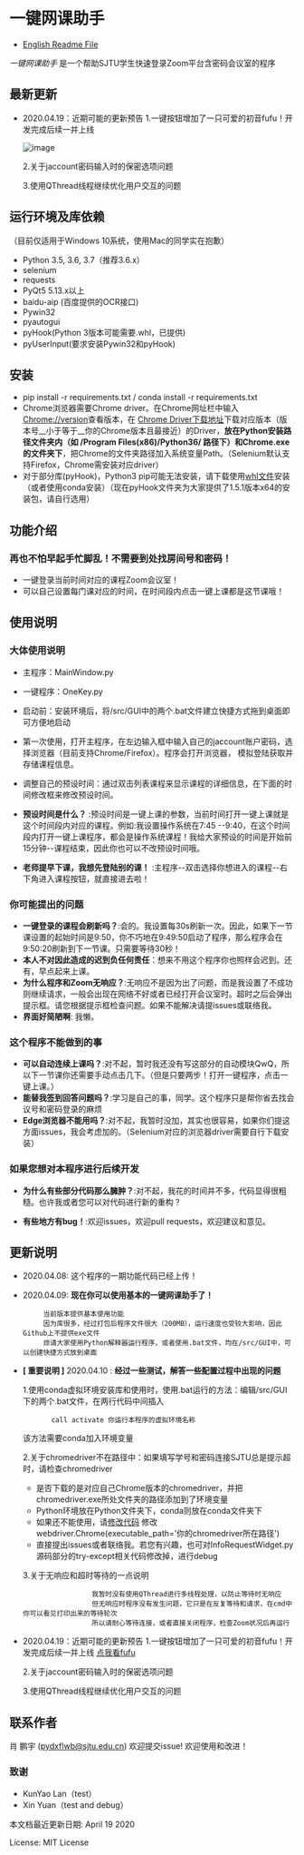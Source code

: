 # 一键网课助手

* [English Readme File](http://github.com/pydxflwb/KeyAssistant/tree/master/doc/readme_en.md)

_一键网课助手_ 是一个帮助SJTU学生快速登录Zoom平台含密码会议室的程序


 ## 最新更新
  * 2020.04.19：近期可能的更新预告
	1.一键按钮增加了一只可爱的初音fufu！开发完成后续一并上线
	 
	 ![image](https://github.com/pydxflwb/KeyAssistant/tree/master/github_gif/fufu.gif)
	
	2.关于jaccount密码输入时的保密选项问题
	
	3.使用QThread线程继续优化用户交互的问题  

 ## 运行环境及库依赖
 （目前仅适用于Windows 10系统，使用Mac的同学实在抱歉）
 * Python 3.5, 3.6, 3.7（推荐3.6.x）
 * selenium
 * requests	 
 * PyQt5 5.13.x以上
 * baidu-aip (百度提供的OCR接口)
 * Pywin32
 * pyautogui
 * pyHook(Python 3版本可能需要.whl，已提供)
 * pyUserInput(要求安装Pywin32和pyHook)
 
 ## 安装
 * pip install -r requirements.txt / conda install -r requirements.txt
 * Chrome浏览器需要Chrome driver。在Chrome网址栏中输入[Chrome://version](Chrome://version)查看版本，在
 [Chrome Driver下载地址](http://chromedriver.storage.googleapis.com/index.html)下载对应版本（版本号__小于等于__你的Chrome版本且最接近）的Driver，__放在Python安装路径文件夹内（如 /Program Files(x86)/Python36/ 路径下）和Chrome.exe的文件夹下__，把Chrome的文件夹路径加入系统变量Path。（Selenium默认支持Firefox，Chrome需安装对应driver）
 * 对于部分库(pyHook)，Python3 pip可能无法安装，请下载使用[whl文件](https://www.lfd.uci.edu/~gohlke/pythonlibs/#pyHook)安装（或者使用conda安装）（现在pyHook文件夹为大家提供了1.5.1版本x64的安装包，请自行选用）
 
 ## 功能介绍
 
 ### 再也不怕早起手忙脚乱！不需要到处找房间号和密码！
 * 一键登录当前时间对应的课程Zoom会议室！
 * 可以自己设置每门课对应的时间，在时间段内点击一键上课都是这节课哦！
  
 ## 使用说明
 ### 大体使用说明
 * 主程序：MainWindow.py
 * 一键程序：OneKey.py 
 * 启动前：安装环境后，将/src/GUI中的两个.bat文件建立快捷方式拖到桌面即可方便地启动
 * 第一次使用，打开主程序，在左边输入框中输入自己的jaccount账户密码，选择浏览器（目前支持Chrome/Firefox）。程序会打开浏览器，
 模拟登陆获取并存储课程信息。
 
 * 调整自己的预设时间：通过双击列表课程来显示课程的详细信息，在下面的时间修改框来修改预设时间。
 * __预设时间是什么？__ :预设时间是一键上课的参数，当前时间打开一键上课就是这个时间段内对应的课程。例如:我设置操作系统在7:45
 --9:40，在这个时间段内打开一键上课程序，都会是操作系统课程！我给大家预设的时间是开始前15分钟--课程结束，因此你也可以不改预设时间哦。
 * __老师提早下课，我想先登陆别的课！__ :主程序--双击选择你想进入的课程--右下角进入课程按钮，就直接进去啦！
 
 
 ### 你可能提出的问题
 * __一键登录的课程会刷新吗？__:会的。我设置每30s刷新一次。因此，如果下一节课设置的起始时间是9:50，你不巧地在9:49:50启动了程序，那么程序会在9:50:20刷新到下一节课。只需要等待30秒！
 * __本人不对因此造成的迟到负任何责任__：想来不用这个程序你也照样会迟到。还有，早点起来上课。
 * __为什么程序和Zoom无响应？__:无响应不是因为出了问题，而是我设置了不成功则继续请求，一般会出现在网络不好或者已经打开会议室时。超时之后会弹出提示框。请您根据提示框检查问题。如果不能解决请提issues或联络我。
 * __界面好简陋啊__: 我懒。
 
 ### 这个程序不能做到的事
 * __可以自动连续上课吗？__:对不起，暂时我还没有写这部分的自动模块QwQ，所以下一节课你还需要手动点击几下。（但是只要两步！打开一键程序，点击一键上课。）
 * __能替我签到回答问题吗？__:学习是自己的事，同学。这个程序只是帮你省去找会议号和密码登录的麻烦
 * __Edge浏览器不能用吗？__:对不起，我暂时没加，其实也很容易，如果你们提这方面issues，我会考虑加的。（Selenium对应的浏览器driver需要自行下载安装）
 
 ### 如果您想对本程序进行后续开发
 * __为什么有些部分代码那么臃肿？__:对不起，我花的时间并不多，代码显得很粗糙。也许我或者您可以对代码进行新的重构？

 * __有些地方有bug！__:欢迎issues，欢迎pull requests，欢迎建议和意见。
  
  
 
 ## 更新说明
 
 * 2020.04.08:  这个程序的一期功能代码已经上传！
 * 2020.04.09:  __现在你可以使用基本的一键网课助手了！__
            
            当前版本提供基本使用功能
            因为库很多，经过打包后程序文件很大（200MB），运行速度也受较大影响，因此Github上不提供exe文件
            烦请大家使用Python解释器运行程序，或者使用.bat文件，均在/src/GUI中，可以创建快捷方式放到桌面            
 * __[ 重要说明 ]__ 2020.04.10 : __经过一些测试，解答一些配置过程中出现的问题__
            
   1.使用conda虚拟环境安装库和使用时，使用.bat运行的方法：编辑/src/GUI下的两个.bat文件，在两行代码中间插入
  
              call activate 你运行本程序的虚拟环境名称
    该方法需要conda加入环境变量
            
   2.关于chromedriver不在路径中：如果填写学号和密码连接SJTU总是提示超时，请检查chromedriver
      
      * 是否下载的是对应自己Chrome版本的chromedriver，并把chromedriver.exe所处文件夹的路径添加到了环境变量
      * Python环境放在Python文件夹下，conda则放在conda文件夹下
      * 如果还不能使用，请[修改代码](https://github.com/pydxflwb/KeyAssistant/blob/261a81c0b417f124d68a51a0bb6af3d3213fe0d9/src/GUI/MainWindow.py#L81)
                修改webdriver.Chrome(executable_path='你的chromedriver所在路径')
      * 直接提出issues或者联络我。若您有兴趣，也可对InfoRequestWidget.py源码部分的try-except相关代码修改掉，进行debug
                
   3.关于无响应和超时等待的一点说明
    
                        我暂时没有使用QThread进行多线程处理，以防止等待时无响应
                        但无响应时程序没有发生问题，它只是在反复等待和请求，在cmd中你可以看见打印出来的等待轮次
                        所以请耐心等待连接，或者直接关闭程序，检查Zoom状况后再运行

 * 2020.04.19：近期可能的更新预告
	1.一键按钮增加了一只可爱的初音fufu！开发完成后续一并上线 [点我看fufu](https://github.com/pydxflwb/KeyAssistant/tree/master/github_gif/fufu.gif)
		
	2.关于jaccount密码输入时的保密选项问题
	
	3.使用QThread线程继续优化用户交互的问题
  
  
  
 ## 联系作者
 肖 鹏宇  (pydxflwb@sjtu.edu.cn)
 欢迎提交issue! 欢迎使用和改进！


 ### 致谢
   * KunYao Lan（test）
   * Xin Yuan（test and debug）
   
  
 本文档最近更新日期: April 19 2020
 
 License: MIT License
